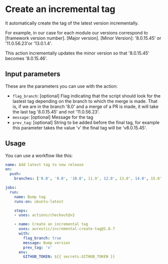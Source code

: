 # Create an incremental tag

It automatically create the tag of the latest version incrementally.

For example, in our case for each module our versions correspond to [framework version number]. [Major version]. [Minor Version]: '8.0.15.45' or '11.0.56.23'or '13.0.1.4'.

This action incrementally updates the minor version so that '8.0.15.45' becomes '8.0.15.46'.

## Input parameters

These are the parameters you can use with the action:

- `flag_branch`: [optional] Flag indicating that the script should look for the lastest tag depending on the branch to which the merge is made. That is, if we are in the branch '8.0' and a merge of a PR is made, it will take the last tag '8.0.15.45' and not '11.0.56.23'.
- `message`: [optional] Message for the tag
- `prev_tag`: [optional] String to be added before the final tag, for example this parameter takes the value 'v' the final tag will be 'v8.0.15.45'.

## Usage

You can use a workflow like this:

```yaml
name: Add latest tag to new release
on:
  push:
    branches: ['8.0', '9.0', '10.0', 11.0', 12.0', 13.0', 14.0', 15.0', 16.0']

jobs: 
  run:
    name: Bump tag
    runs-on: ubuntu-latest

    steps:
    - uses: actions/checkout@v2

    - name: Create an incremental tag
      uses: aurestic/incremental-create-tag@1.0.7
      with:
        flag_branch: true
        message: Bump version
        prev_tag: 'v'
      env:
        GITHUB_TOKEN: ${{ secrets.GITHUB_TOKEN }}
```

